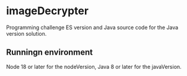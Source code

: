 # imageDecrypter
Programming challenge ES version and Java source code for the Java version solution.

## Runningn environment
Node 18 or later for the nodeVersion, Java 8 or later for the javaVersion.

